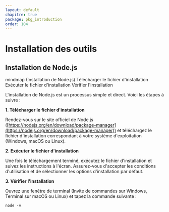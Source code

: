 ```yaml
---
layout: default
chapitre: true
package: pkg_introduction
order: 104
---
```




# Installation des outils

<!-- new slide -->

## Installation de Node.js


<div class="mermaid">
mindmap
(Installation de Node.js) 
    Télécharger le fichier d'installation
    Exécuter le fichier d'installation
    Vérifier l'installation
</div>

<!-- note -->

L'installation de Node.js est un processus simple et direct. Voici les étapes à suivre :



**1. Télécharger le fichier d'installation**

Rendez-vous sur le site officiel de Node.js ([https://nodejs.org/en/download/package-manager](https://nodejs.org/en/download/package-manager)) et téléchargez le fichier d'installation correspondant à votre système d'exploitation (Windows, macOS ou Linux).

**2. Exécuter le fichier d'installation**

Une fois le téléchargement terminé, exécutez le fichier d'installation et suivez les instructions à l'écran. Assurez-vous d'accepter les conditions d'utilisation et de sélectionner les options d'installation par défaut.

**3. Vérifier l'installation**

Ouvrez une fenêtre de terminal (Invite de commandes sur Windows, Terminal sur macOS ou Linux) et tapez la commande suivante :

```
node -v
```
